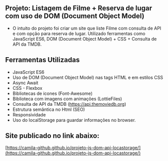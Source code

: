 ## Projeto: Listagem de Filme + Reserva de lugar com uso de DOM (Document Object Model)

- O intuito do projeto foi criar um site que liste Filme com consulta de API e com opção para reserva de lugar. Utilizado ferramentas como JavaScript ES6, DOM (Document Object Model) + CSS + Consulta de API da TMDB.

## Ferramentas Utilizadas

- JavaScript ES6
- Uso de DOM (Document Object Model) nas tags HTML e em estilos CSS
- Async Await
- CSS - Flexbox 
- Bibliotecas de icones (Font-Awesome)
- Biblioteca com imagens com  animações (LottieFiles)
- Consulta de API da TMDB (https://api.themoviedb.org)
- Estrutura semântica no Html (SEO)
- Responsividade
- Uso do localStorage para guardar informações no browser.

## Site publicado no link abaixo:

  [https://camila-github.github.io/projeto-js-dom-api-locastorage/](https://camila-github.github.io/projeto-js-dom-api-locastorage/)
